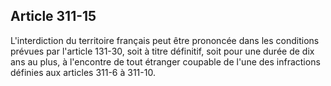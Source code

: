 Article 311-15
----
L'interdiction du territoire français peut être prononcée dans les conditions
prévues par l'article 131-30, soit à titre définitif, soit pour une durée de dix
ans au plus, à l'encontre de tout étranger coupable de l'une des infractions
définies aux articles 311-6 à 311-10.
